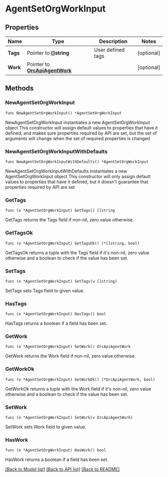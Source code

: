 # AgentSetOrgWorkInput

## Properties

Name | Type | Description | Notes
------------ | ------------- | ------------- | -------------
**Tags** | Pointer to **[]string** | User defined tags | [optional] 
**Work** | Pointer to [**OrcApiAgentWork**](OrcApiAgentWork.md) |  | [optional] 

## Methods

### NewAgentSetOrgWorkInput

`func NewAgentSetOrgWorkInput() *AgentSetOrgWorkInput`

NewAgentSetOrgWorkInput instantiates a new AgentSetOrgWorkInput object
This constructor will assign default values to properties that have it defined,
and makes sure properties required by API are set, but the set of arguments
will change when the set of required properties is changed

### NewAgentSetOrgWorkInputWithDefaults

`func NewAgentSetOrgWorkInputWithDefaults() *AgentSetOrgWorkInput`

NewAgentSetOrgWorkInputWithDefaults instantiates a new AgentSetOrgWorkInput object
This constructor will only assign default values to properties that have it defined,
but it doesn't guarantee that properties required by API are set

### GetTags

`func (o *AgentSetOrgWorkInput) GetTags() []string`

GetTags returns the Tags field if non-nil, zero value otherwise.

### GetTagsOk

`func (o *AgentSetOrgWorkInput) GetTagsOk() (*[]string, bool)`

GetTagsOk returns a tuple with the Tags field if it's non-nil, zero value otherwise
and a boolean to check if the value has been set.

### SetTags

`func (o *AgentSetOrgWorkInput) SetTags(v []string)`

SetTags sets Tags field to given value.

### HasTags

`func (o *AgentSetOrgWorkInput) HasTags() bool`

HasTags returns a boolean if a field has been set.

### GetWork

`func (o *AgentSetOrgWorkInput) GetWork() OrcApiAgentWork`

GetWork returns the Work field if non-nil, zero value otherwise.

### GetWorkOk

`func (o *AgentSetOrgWorkInput) GetWorkOk() (*OrcApiAgentWork, bool)`

GetWorkOk returns a tuple with the Work field if it's non-nil, zero value otherwise
and a boolean to check if the value has been set.

### SetWork

`func (o *AgentSetOrgWorkInput) SetWork(v OrcApiAgentWork)`

SetWork sets Work field to given value.

### HasWork

`func (o *AgentSetOrgWorkInput) HasWork() bool`

HasWork returns a boolean if a field has been set.


[[Back to Model list]](../README.md#documentation-for-models) [[Back to API list]](../README.md#documentation-for-api-endpoints) [[Back to README]](../README.md)


